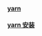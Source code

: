 

#### [yarn](https://yarn.bootcss.com/)

#### [yarn 安装](https://yarn.bootcss.com/docs/install/#windows-stable)